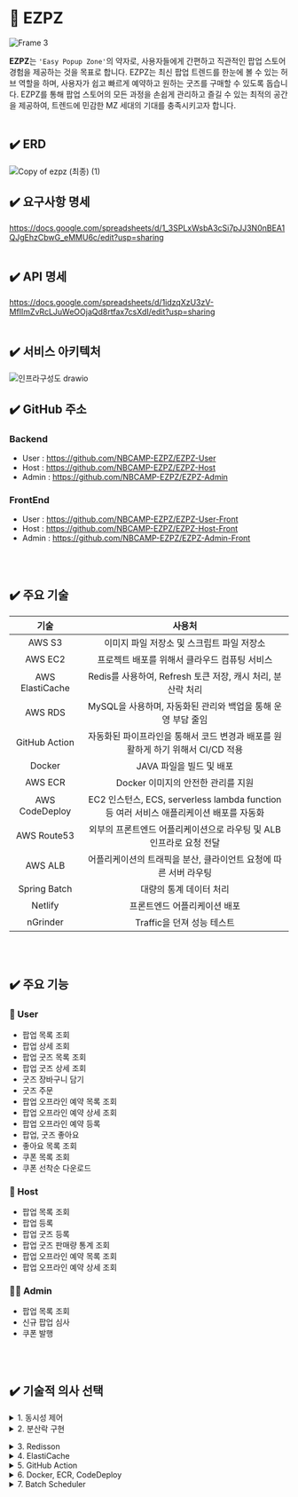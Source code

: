 # 🏬 EZPZ
![Frame 3](https://github.com/user-attachments/assets/9db7d2ef-fa15-402b-a514-5e0ef5e414d7)

**EZPZ**는 `'Easy Popup Zone'`의 약자로, 사용자들에게 간편하고 직관적인 팝업 스토어 경험을 제공하는 것을 목표로 합니다. EZPZ는 최신 팝업 트렌드를 한눈에 볼 수 있는 허브 역할을 하며, 사용자가 쉽고 빠르게 예약하고 원하는 굿즈를 구매할 수 있도록 돕습니다. EZPZ를 통해 팝업 스토어의 모든 과정을 손쉽게 관리하고 즐길 수 있는 최적의 공간을 제공하여, 트렌드에 민감한 MZ 세대의 기대를 충족시키고자 합니다.
</br></br>

## ✔️ ERD
![Copy of ezpz (최종) (1)](https://github.com/user-attachments/assets/56b9f919-304d-4c42-8641-34949d46fa30)

## ✔️ 요구사항 명세
https://docs.google.com/spreadsheets/d/1_3SPLxWsbA3cSi7pJJ3N0nBEA1QJgEhzCbwG_eMMU6c/edit?usp=sharing
</br></br>


## ✔️ API 명세
https://docs.google.com/spreadsheets/d/1idzqXzU3zV-MfIImZvRcLJuWeOOjaQd8rtfax7csXdI/edit?usp=sharing
</br></br>

## ✔️ 서비스 아키텍처
![인프라구성도 drawio](https://github.com/user-attachments/assets/8f3117ea-06b0-459b-875b-551671996083)

## ✔️ GitHub 주소
### Backend
- User : https://github.com/NBCAMP-EZPZ/EZPZ-User
- Host : https://github.com/NBCAMP-EZPZ/EZPZ-Host
- Admin : https://github.com/NBCAMP-EZPZ/EZPZ-Admin

### FrontEnd
- User : https://github.com/NBCAMP-EZPZ/EZPZ-User-Front
- Host : https://github.com/NBCAMP-EZPZ/EZPZ-Host-Front
- Admin : https://github.com/NBCAMP-EZPZ/EZPZ-Admin-Front

</br></br>

## ✔️ 주요 기술
|기술|사용처|
|:-:|:-:|
|AWS S3|이미지 파일 저장소 및 스크립트 파일 저장소|
|AWS EC2|프로젝트 배포를 위해서 클라우드 컴퓨팅 서비스|
|AWS ElastiCache|Redis를 사용하여, Refresh 토큰 저장, 캐시 처리, 분산락 처리|
|AWS RDS|MySQL을 사용하며, 자동화된 관리와 백업을 통해 운영 부담 줄임|
|GitHub Action|자동화된 파이프라인을 통해서 코드 변경과 배포를 원활하게 하기 위해서 CI/CD 적용|
|Docker|JAVA 파일을 빌드 및 배포|
|AWS ECR|Docker 이미지의 안전한 관리를 지원|
|AWS CodeDeploy|EC2 인스턴스, ECS, serverless lambda function 등 여러 서비스 애플리케이션 배포를 자동화|
|AWS Route53|외부의 프론트엔드 어플리케이션으로 라우팅 및 ALB 인프라로 요청 전달|
|AWS ALB|어플리케이션의 트래픽을 분산, 클라이언트 요청에 따른 서버 라우팅|
|Spring Batch|대량의 통계 데이터 처리|
|Netlify|프론트엔드 어플리케이션 배포|
|nGrinder|Traffic을 던져 성능 테스트|

</br></br>

## ✔️ 주요 기능
### 👤 User
- 팝업 목록 조회
- 팝업 상세 조회
- 팝업 굿즈 목록 조회
- 팝업 굿즈 상세 조회
- 굿즈 장바구니 담기
- 굿즈 주문
- 팝업 오프라인 예약 목록 조회
- 팝업 오프라인 예약 상세 조회
- 팝업 오프라인 예약 등록
- 팝업, 굿즈 좋아요
- 좋아요 목록 조회
- 쿠폰 목록 조회
- 쿠폰 선착순 다운로드

### 🏢 Host
- 팝업 목록 조회
- 팝업 등록
- 팝업 굿즈 등록
- 팝업 굿즈 판매량 통계 조회
- 팝업 오프라인 예약 목록 조회
- 팝업 오프라인 예약 상세 조회

### 🧑‍💻 Admin
- 팝업 목록 조회
- 신규 팝업 심사
- 쿠폰 발행

</br></br>

## ✔️ 기술적 의사 선택
<details>
  <summary>1. 동시성 제어</summary>
  
  > 도입 배경

  데이터베이스 접근을 필요로 하는 요청(예: 선착순 쿠폰 다운로드)들이 동시에 들어올 때 트랜잭션 단위로 데이터베이스에 접근하게 되는데, 이를 동시적으로 모두 허용해주면 레이스 컨디션이 발생하여 데이터베이스의 일관성과 무결성이 깨지게 됩니다. 이를 방지하기 위해 동시성 제어를 통해 데이터베이스를 보호해야 했습니다.

  > 선택지

  **낙관적 락**은 데이터 충돌이 발생했을 때 이를 해결하기 위한 추가적인 로직(재시도 로직)이 필요하고, 충돌이 자주 발생하는 시스템에서는 이를 해결하기 위한 추가적인 시간이 필요합니다. </br>
  **비관적 락**은 동시 접속자가 많은 환경에서 락 대기 시간으로 인해 성능에 영향을 줄 수 있고, 다수의 트랜잭션이 서로 다른 순서로 여러 데이터에 락을 요청하면 데드락이 발생할 수 있습니다.</br>
  **분산락**은 서버 분산 환경에서도 프로세스들의 원자적 연산이 가능하지만, 락 서비스를 설정하고 관리하는 것이 복잡합니다.

  > 의사결정

  서버 분산 환경에서도 일관성을 유지해야 하기 때문에 분산락을 사용하기로 결정했습니다.

</details>
<details>
  <summary>2. 분산락 구현</summary>
  
  > 도입 배경

  동시성 제어를 하는 방법으로 분산락을 이용하기로 결정했기 때문에 분산락을 구현해야 했습니다.

  > 선택지

  **Zookeeper**는 분산 시스템에서 높은 일관성과 동기화 기능을 제공합니다. 데이터가 디스크에 저장되므로 시스템 장애 시에도 데이터 일관성을 유지할 수 있고, 단순한 락 외에도 분산 환경에서 필요한 다양한 코디네이션 기능을 제공합니다. 하지만 클러스터를 설정하고 관리하는 것이 복잡하고, 네트워크 지연이나 클러스터의 크기에 따라 성능이 저하될 수 있습니다. </br>

**MySQL**은 기존의 데이터베이스 인프라를 활용하여 추가적인 비용 없이 락 기능을 구현할 수 있습니다. SQL 쿼리로 간단히 락을 구현할 수 있으며, 데이터베이스 트랜잭션을 활용하여 락을 처리할 수 있습니다. 하지만 성능이 저하될 수 있으며, 여러 트랜잭션이 동시에 락을 요청할 때 경합이 발생할 수 있습니다. </br>

**Redis**는 인메모리 기반의 데이터 저장소로 매우 빠른 성능을 제공하며, TTL(만료 시간)을 설정하여 자동으로 락을 해제할 수 있습니다. 또한 Redis의 간단한 API를 사용하여 분산락을 쉽게 관리할 수 있습니다. 하지만 Redis 인스턴스가 장애를 겪으면 락 기능에 영향을 줄 수 있으며, 데이터가 손실될 수 있습니다.

  > 의사결정

  락의 성능이 좋고, Redis 라이브러리에서 다양한 분산락 구현체들을 지원하기 때문에 손쉽게 사용이 가능할 뿐만 아니라, 캐시 처리와 토큰 저장 등에도 Redis가 같이 쓰이기 때문에 Redis를 이용하여 분산락을 구현하기로 결정했습니다.</details>
<details>
  <summary>3. Redisson</summary>
  
  > 도입 배경

  분산락을 구현하는 방법으로 Redis을 이용하기로 결정했었습니다. Redis를 이용한 분산락을 구현하기 위해서 구현체를 선택해야 했습니다.
  
> 선택지

  **Jedis**는 Java에서 Redis와 상호작용하기 위한 기본적인 클라이언트 라이브러리입니다. 사용이 간편하고 Redis 명령어와 직접 상호작용할 수 있어 구현이 용이합니다. 하지만 Redis 클러스터와 같은 고급 기능을 사용하려면 추가 설정이 필요할 수 있고, 기본적으로 동기 API를 제공하기 때문에, 비동기 작업은 별도의 라이브러리가 필요할 수 있습니다.</br>

  **Lettuce**은 spring-data-redis의 기본 구현체로, 비동기, 반응형(reactive) 및 클러스터 지원을 제공합니다. 또한 멀티플렉싱을 지원하여 여러 Redis 커넥션을 효율적으로 관리할 수 있습니다. 이를 통해 Jedis에 비해 몇배 이상의 성능과 하드웨어 자원 절약이 가능합니다. 하지만 Spin Lock을 사용하여 반복적으로 락 획득을 시도하기 때문에 레디스에 많은 부하가 발생합니다. 또한 락에 대한 타임아웃이 없어, 락 해제 호출을 하지 못한 경우 Dead Lock을 유발할 수 있습니다.</br>

  **Redisson**는 pub/sub 방식을 사용하여 락을 당장 획득할 수 없으면 대기하고, 락이 획득 가능할 경우 Redis에서 클라이언트로 획득 가능함을 알려줍니다. 또한 락의 lease time 설정이 가능하기 때문에 설정된 lease time이 지난 경우 자동으로 Lock의 소유권을 회수하여 Dead Lock을 방지할 수 있습니다.</br>

  > 의사결정

  Pub/Sub 방식으로 동작해 Lettuce에 비해 Redis에 부하가 덜 가는 Redisson을 사용하기로 결정했습니다.
</details>
<details>
  <summary>4. ElastiCache</summary>
  
  > 도입 배경

  문자열, 해시, 리스트, 세트 등 다양한 데이터 구조를 지원하는 Redis를 사용하여 `RefreshToken, 캐싱 처리, 분산락 처리`를 해야 했습니다  

> 자체 관리 Redis VS ElastiCache

  자체 관리 Redis는 서버 설정, 모니터링, 업그레이드 등을 직접 관리해야 합니다. 이는 많은 시간과 자원을 소모합지만, ElastiCache는 이러한 작업을 자동으로 처리하여 운영 부담을 줄여줍니다. 그리고, 자체 관리 환경에서는 수요에 맞게 수동으로 서버를 추가하고 설정해야 하지만, ElastiCache는 자동 확장 기능을 제공하여, 필요에 따라 자동으로 리소스를 확장하거나 축소할 수 있습니다.

  > 의사결정

이에 따라 오토 스케일링이 가능하고, 운영 부담이 적은 ElastiCache를 선택하게 되었습니다.
</details>
<details>
  <summary>5. GitHub Action</summary>
  
  > 도입 배경

  반복적인 일들을 처리하고 자동화된 파이프라인을 통해서 코드 변경과 배포를 원활하게 하기 위해 CI/CD 를 구현해야 했습니다.

  > Jenkins VS Github Action

  `Jenkins`는 다양한 플러그인을 통해 거의 모든 CI/CD 시나리오를 지원하고, 복잡한 파이프라인 설정 및 사용자 정의가 가능하다는 장점이 있지만, 초기 설정과 유지 보수가 복잡하고 사용자가 직접 서버를 관리해야 한다는 단점이 있습니다.

`GitHub Action`은 GitHub와 깊이 통합되어 있어, GitHub 리포지토리 내에서 바로 CI/CD 파이프라인을 설정하고 관리할 수 있고, 서버 관리가 필요하지 않다는 장점이 있지만, 대규모 파이프라인을 구현하는 데는 제한이 있다는 단점이 있습니다.

  > 의사결정

  저희 팀은 아직 프로젝트가 크지 않기 때문에 대규모 파이프라인을 구현하는 것보다는, GitHub과의 직접적인 통합을 통해 워크플로우를 간소화 하는 것이 좋을 것이라고 판단하여 GitHub Action을 선택하였습니다.
</details>
<details>
  <summary>6. Docker, ECR, CodeDeploy</summary>
  
  > 선택 이유

**Docker**</br>
Docker를 사용하면 응용 프로그램을 서로 다른 환경에서도 일관되게 실행할 수 있고, 개발 환경과 운영 환경 사이의 차이로 인한 문제를 줄일 수 있다는 점에 Docker를 사용한 컨테이너 기반 배포 방식을 사용하기로 결정 하였습니다.

**AWS ECR**</br>
Docker Hub에도 프라이빗한 레포지토리가 있지만 프로젝트의 인프라를 AWS를 이용해서 구축하기 때문에 연계부분의 이점으로 도입하였습니다.
- Docker 이미지의 안전한 관리를 지원
- AWS 인프라와의 긴밀한 통합을 통해 우수한 보안성, 관리 용이성 및 확장성 제공
- IAM을 통한 세분화된 접근 권한 및 보안 관리 가능

**AWS CodeDeploy**</br>
CodeDeploy를 통해 배포 진행 상황 모니터링하고 배포 자동화를 위해 선택하게 되었습니다.
</details>
<details>
  <summary>7. Batch Scheduler</summary>
  
  > 도입 배경

  - 팝업 스토어의 **일별 매출, 그리고 통합 매출**을 매번 계산하는 것이 아닌, 따로 테이블을 만들어 관리하고 업데이트 해야 할 필요성을 느꼈습니다.
  - 팝업 스토어의 **진행 종료일**과, 오프라인 예약의 **진행일**이 지나면 상태를 자동으로 변경시켜 주어야 할 필요성을 느꼈습니다.

  > Batch Scheduler VS Quartz Scheduler

**Batch Scheduler**</br>
`대규모 데이터를 일괄 처리하는 데 최적화`되어 있습니다. 이는 대량의 데이터를 동시에 처리해야 하는 경우 특히 중요하며, 다른 스케줄러들에 비해 안정적이고 효율적인 성능을 제공합니다. 특정 환경에 맞게 커스터마이징이 용이하며, 기존의 시스템이나 다른 도구들과의 통합이 용이합니다. 이는 `기존 워크플로우에 Batch Scheduler를 무리 없이 도입`할 수 있게 해줍니다. </br>
하지만, 확장성 측면에서 한계가 있습니다. 특히 분산 처리나 클러스터링이 필요한 경우에는 추가적인 솔루션이 필요할 수 있으며,  `Spring에 의존`하기 때문에, Spring을 사용하지 않는 프로젝트에서는 사용이 어렵거나 불편할 수 있습니다.

**Quartz Scheduler**</br>
Quartz는 `자바 기반의 강력한 스케줄링 라이브러리`로, 복잡한 스케줄링 작업과 다양한 트리거 옵션을 통해 다양한 시나리오에 맞춤형 스케줄링을 구현할 수 있습니다. Persistent Job Store를 통해 작업 스케줄링을 영구 저장하고, 시스템 재시작 시에도 작업이 유지됩니다. </br>
하지만, `유연성이 높은 만큼 설정이 복잡`할 수 있으며, 특히 복잡한 스케줄링을 구성하려면 러닝 커브가 필요합니다. 또한, 다수의 작업을 메모리에 유지하기 때문에 메모리 사용량이 높아질 수 있으며, 대규모 작업을 처리할 때 시스템 리소스에 부담이 될 수 있습니다.

  > 의사결정

  현재 프로젝트가 Spring 기반의 프로젝트이며, 통계 데이터를 만들고 자동화 작업을 할 때에 서버 간 데이터 공유가 필요하지 않기 때문에 Quartz 까지는 사용할 필요가 없다고 생각하여 **Batch Scheduler**를 통해 통계 작업을 처리하도록 결정하였습니다.
</details>
